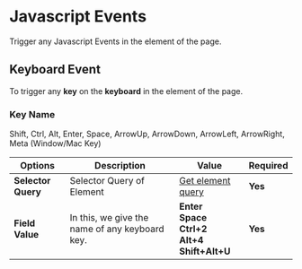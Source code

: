 # Javascript Events

Trigger any Javascript Events in the element of the page.

## Keyboard Event

To trigger any **key** on the **keyboard** in the element of the page.

### Key Name

Shift, Ctrl, Alt, Enter, Space, ArrowUp, ArrowDown, ArrowLeft, ArrowRight, Meta (Window/Mac Key)

| Options            | Description                                    | Value                                                   | Required |
| ------------------ | ---------------------------------------------- | ------------------------------------------------------- | -------- |
| **Selector Query** | Selector Query of Element                      | [Get element query](/documentation/locate-element)      | **Yes**  |
| **Field Value**    | In this, we give the name of any keyboard key. | **Enter<br> Space<br> Ctrl+2<br> Alt+4<br>Shift+Alt+U** | **Yes**  |

